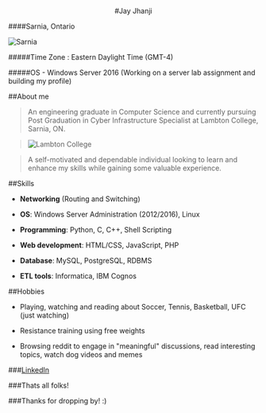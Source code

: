 <center>#Jay Jhanji </center>

####Sarnia, Ontario

![Sarnia](https://www.iheartradio.ca/image/policy:1.8515362:1540242917/am800-news-blue-water-bridge-sarnia-istock.jpg?f=default&$p$f=2ec59b7)

#####Time Zone : Eastern Daylight Time (GMT-4)

#####OS - Windows Server 2016 (Working on a server lab assignment and building my profile)

##About me
>An engineering graduate in Computer Science and currently pursuing Post Graduation in Cyber Infrastructure Specialist at Lambton College, Sarnia, ON. 

>![Lambton College](https://communities-wcmimages-cache.prod.postmedia.digital/images?url=http://storage.theobserver.ca/v1/dynamic_resize/sws_path/suns-prod-images/1297958617388_ORIGINAL.jpg%3Fsize=650x&w=840&h=420)

>A self-motivated and dependable individual looking to learn and enhance my skills while gaining some valuable experience.

##Skills
- **Networking** (Routing and Switching)

- **OS**: Windows Server Administration (2012/2016), Linux

- **Programming**: Python, C, C++, Shell Scripting

- **Web development**: HTML/CSS, JavaScript, PHP
 
- **Database**: MySQL, PostgreSQL, RDBMS

- **ETL tools**: Informatica, IBM Cognos

##Hobbies
-  Playing, watching and reading about Soccer, Tennis, Basketball, UFC (just watching)

- Resistance training using free weights

+ Browsing reddit to engage in "meaningful" discussions, read interesting topics, watch dog videos and memes

###[LinkedIn](https://www.linkedin.com/in/ujjwaljhanji/)

###Thats all folks!

###Thanks for dropping by! :)


